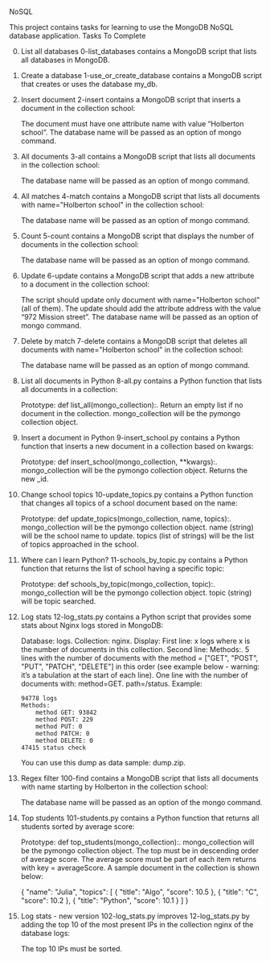 NoSQL

This project contains tasks for learning to use the MongoDB NoSQL database application.
Tasks To Complete

0. List all databases
0-list_databases contains a MongoDB script that lists all databases in MongoDB.

1. Create a database
1-use_or_create_database contains a MongoDB script that creates or uses the database my_db.

2. Insert document
2-insert contains a MongoDB script that inserts a document in the collection school:

    The document must have one attribute name with value “Holberton school”.
    The database name will be passed as an option of mongo command.

3. All documents
3-all contains a MongoDB script that lists all documents in the collection school:

    The database name will be passed as an option of mongo command.

4. All matches
4-match contains a MongoDB script that lists all documents with name="Holberton school" in the collection school:

    The database name will be passed as an option of mongo command.

5. Count
5-count contains a MongoDB script that displays the number of documents in the collection school:

    The database name will be passed as an option of mongo command.

6. Update
6-update contains a MongoDB script that adds a new attribute to a document in the collection school:

    The script should update only document with name="Holberton school" (all of them).
    The update should add the attribute address with the value “972 Mission street”.
    The database name will be passed as an option of mongo command.

7. Delete by match
7-delete contains a MongoDB script that deletes all documents with name="Holberton school" in the collection school:

    The database name will be passed as an option of mongo command.

8. List all documents in Python
8-all.py contains a Python function that lists all documents in a collection:

    Prototype: def list_all(mongo_collection):.
    Return an empty list if no document in the collection.
    mongo_collection will be the pymongo collection object.

9. Insert a document in Python
9-insert_school.py contains a Python function that inserts a new document in a collection based on kwargs:

    Prototype: def insert_school(mongo_collection, **kwargs):.
    mongo_collection will be the pymongo collection object.
    Returns the new _id.

10. Change school topics
10-update_topics.py contains a Python function that changes all topics of a school document based on the name:

    Prototype: def update_topics(mongo_collection, name, topics):.
    mongo_collection will be the pymongo collection object.
    name (string) will be the school name to update.
    topics (list of strings) will be the list of topics approached in the school.

11. Where can I learn Python?
11-schools_by_topic.py contains a Python function that returns the list of school having a specific topic:

    Prototype: def schools_by_topic(mongo_collection, topic):.
    mongo_collection will be the pymongo collection object.
    topic (string) will be topic searched.

12. Log stats
12-log_stats.py contains a Python script that provides some stats about Nginx logs stored in MongoDB:

    Database: logs.
    Collection: nginx.
    Display:
        First line: x logs where x is the number of documents in this collection.
        Second line: Methods:.
        5 lines with the number of documents with the method = ["GET", "POST", "PUT", "PATCH", "DELETE"] in this order (see example below - warning: it’s a tabulation at the start of each line).
        One line with the number of documents with:
            method=GET.
            path=/status.
        Example:

        94778 logs
        Methods:
            method GET: 93842
            method POST: 229
            method PUT: 0
            method PATCH: 0
            method DELETE: 0
        47415 status check

    You can use this dump as data sample: dump.zip.

13. Regex filter
100-find contains a MongoDB script that lists all documents with name starting by Holberton in the collection school:

    The database name will be passed as an option of the mongo command.

14. Top students
101-students.py contains a Python function that returns all students sorted by average score:

    Prototype: def top_students(mongo_collection):.
        mongo_collection will be the pymongo collection object.
    The top must be in descending order of average score.
    The average score must be part of each item returns with key = averageScore.
    A sample document in the collection is shown below:

    {
      "name": "Julia",
      "topics": [
        { "title": "Algo", "score": 10.5 },
        { "title": "C", "score": 10.2 },
        { "title": "Python", "score": 10.1 }
      ]
    }

15. Log stats - new version
102-log_stats.py improves 12-log_stats.py by adding the top 10 of the most present IPs in the collection nginx of the database logs:

    The top 10 IPs must be sorted.



